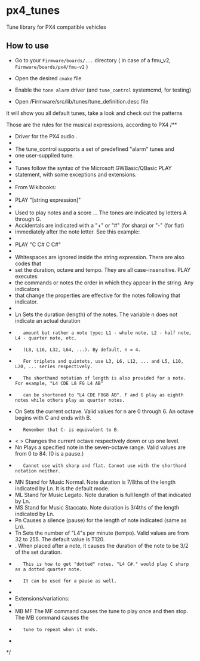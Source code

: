 # px4_tunes
Tune library for PX4 compatible vehicles
## How to use
* Go to your `Firmware/boards/...` directory ( in case of a fmu_v2, `Firmware/boards/px4/fmu-v2` )

* Open the desired `cmake` file

* Enable the `tone alarm` driver (and `tune_control` systemcmd, for testing)

* Open /Firmware/src/lib/tunes/tune_definition.desc file

It will show you all default tunes, take a look and check out the patterns

Those are the rules for the musical expressions, according to PX4
/**
 * Driver for the PX4 audio .
 *
 * The tune_control supports a set of predefined "alarm" tunes and
 * one user-supplied tune.
 *
 * Tunes follow the syntax of the Microsoft GWBasic/QBasic PLAY
 * statement, with some exceptions and extensions.
 *
 * From Wikibooks:
 *
 * PLAY "[string expression]"
 *
 * Used to play notes and a score ... The tones are indicated by letters A through G.
 * Accidentals are indicated with a "+" or "#" (for sharp) or "-" (for flat)
 * immediately after the note letter. See this example:
 *
 *   PLAY "C C# C C#"
 *
 * Whitespaces are ignored inside the string expression. There are also codes that
 * set the duration, octave and tempo. They are all case-insensitive. PLAY executes
 * the commands or notes the order in which they appear in the string. Any indicators
 * that change the properties are effective for the notes following that indicator.
 *
 * Ln     Sets the duration (length) of the notes. The variable n does not indicate an actual duration
 *        amount but rather a note type; L1 - whole note, L2 - half note, L4 - quarter note, etc.
 *        (L8, L16, L32, L64, ...). By default, n = 4.
 *        For triplets and quintets, use L3, L6, L12, ... and L5, L10, L20, ... series respectively.
 *        The shorthand notation of length is also provided for a note. For example, "L4 CDE L8 FG L4 AB"
 *        can be shortened to "L4 CDE F8G8 AB". F and G play as eighth notes while others play as quarter notes.
 * On     Sets the current octave. Valid values for n are 0 through 6. An octave begins with C and ends with B.
 *        Remember that C- is equivalent to B.
 * < >    Changes the current octave respectively down or up one level.
 * Nn     Plays a specified note in the seven-octave range. Valid values are from 0 to 84. (0 is a pause.)
 *        Cannot use with sharp and flat. Cannot use with the shorthand notation neither.
 * MN     Stand for Music Normal. Note duration is 7/8ths of the length indicated by Ln. It is the default mode.
 * ML     Stand for Music Legato. Note duration is full length of that indicated by Ln.
 * MS     Stand for Music Staccato. Note duration is 3/4ths of the length indicated by Ln.
 * Pn     Causes a silence (pause) for the length of note indicated (same as Ln).
 * Tn     Sets the number of "L4"s per minute (tempo). Valid values are from 32 to 255. The default value is T120.
 * .      When placed after a note, it causes the duration of the note to be 3/2 of the set duration.
 *        This is how to get "dotted" notes. "L4 C#." would play C sharp as a dotted quarter note.
 *        It can be used for a pause as well.
 *
 * Extensions/variations:
 *
 * MB MF  The MF command causes the tune to play once and then stop. The MB command causes the
 *        tune to repeat when it ends.
 *
 */
